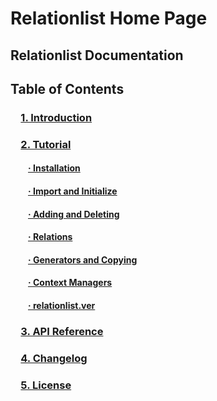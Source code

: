 # Relationlist Home Page
## Relationlist Documentation
  
## Table of Contents
### &emsp;[1. Introduction](#intro)
### &emsp;[2. Tutorial](tutorial.md)
#### &emsp;&emsp;[· Installation](tutorial.md/#install)
#### &emsp;&emsp;[· Import and Initialize](tutorial.md/#impinit)
#### &emsp;&emsp;[· Adding and Deleting](tutorial.md/#adddelete)
#### &emsp;&emsp;[· Relations](tutorial.md/#relations)
#### &emsp;&emsp;[· Generators and Copying](tutorial.md/#gencopy)
#### &emsp;&emsp;[· Context Managers](tutorial.md/#context)
#### &emsp;&emsp;[· relationlist.ver](tutorial.md/#ver)
### &emsp;[3. API Reference](apiref.md)
### &emsp;[4. Changelog](changelog.md)
### &emsp;[5. License](license.md)
